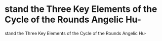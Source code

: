 # stand the Three Key Elements of the Cycle of the Rounds Angelic Hu-

stand the Three Key Elements of the Cycle of the Rounds Angelic Hu-